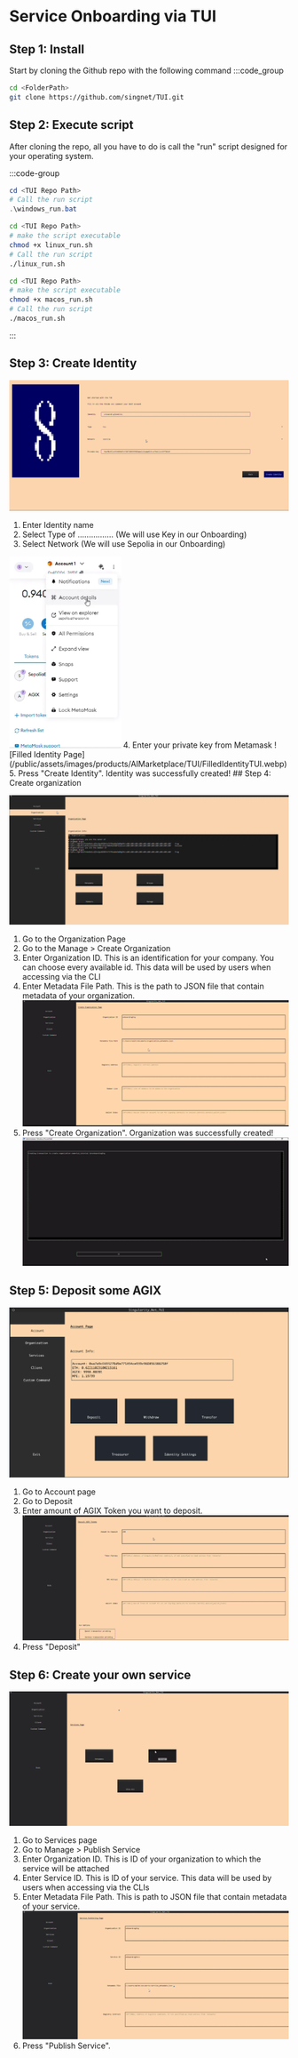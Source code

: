 # Service Onboarding via TUI

## Step 1: Install

Start by cloning the Github repo with the following command
:::code_group
```sh
cd <FolderPath>
git clone https://github.com/singnet/TUI.git
```

## Step 2: Execute script

After cloning the repo, all you have to do is call the "run" script designed for your operating system.

:::code-group
```powershell [Windows]
cd <TUI Repo Path>
# Call the run script
.\windows_run.bat
```
```sh [Linux]
cd <TUI Repo Path>
# make the script executable
chmod +x linux_run.sh
# Call the run script
./linux_run.sh
```
```sh [MacOS]
cd <TUI Repo Path>
# make the script executable
chmod +x macos_run.sh
# Call the run script
./macos_run.sh
```
:::

## Step 3: Create Identity

![Creating Identity](/public/assets/images/products/AIMarketplace/TUI/CreatingIdentityTUI.webp)
1. Enter Identity name 
2. Select Type of ................ (We will use Key in our Onboarding)
3. Select Network (We will use Sepolia in our Onboarding)
<img src = "/public/assets/images/products/AIMarketplace/TUI/AccountDetailsMetamask.webp" style="width:40%">
4. Enter your private key from Metamask
![Filled Identity Page](/public/assets/images/products/AIMarketplace/TUI/FilledIdentityTUI.webp)
5. Press "Create Identity". Identity was successfully created!
## Step 4: Create organization

![Organization Page](/public/assets/images/products/AIMarketplace/TUI/OrganizationPageTUI.webp)
1. Go to the Organization Page
2. Go to the Manage > Create Organization
3. Enter Organization ID. This is an identification for your company. You can choose every available id. This data will be used by users when accessing via the CLI
4. Enter Metadata File Path. This is the path to JSON file that contain metadata of your organization.
![Filled Organization create page](/public/assets/images/products/AIMarketplace/TUI/FilledCreateOrganizationPage.webp)
5. Press "Create Organization". Organization was successfully created!
![Organization successfully created](/public/assets/images/products/AIMarketplace/TUI/OrganizationSuccessfullyCreatedTUI.webp)

## Step 5: Deposit some AGIX

![Account Page](/public/assets/images/products/AIMarketplace/TUI/AccountPage.webp)
1. Go to Account page
2. Go to Deposit 
3. Enter amount of AGIX Token you want to deposit.
![Filled Deposit Page](/public/assets/images/products/AIMarketplace/TUI/FilledDepositAGIXPage.webp)
4. Press "Deposit"


## Step 6: Create your own service
![Service Page](/public/assets/images/products/AIMarketplace/TUI/ServicePageTUI.webp)
1. Go to Services page
2. Go to Manage > Publish Service
3. Enter Organization ID. This is ID of your organization to which the service will be attached
4. Enter Service ID. This is ID of your service. This data will be used by users when accessing via the CLIs
5. Enter Metadata File Path. This is path to JSON file that contain metadata of your service.
![Filled Service Page](/public/assets/images/products/AIMarketplace/TUI/FilledServicePublishingPage.webp)
6. Press "Publish Service".